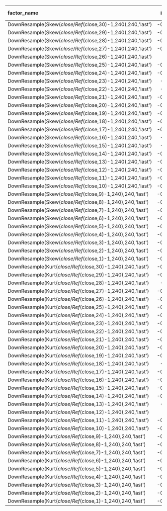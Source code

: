 | factor_name                                                |   ic_mean |    icir |   long-average |   long-short |   signic0 |   signic004 |         t |   Group1 |   Group2 |   Group3 |   Group4 |   Group5 |
|:-----------------------------------------------------------|----------:|--------:|---------------:|-------------:|----------:|------------:|----------:|---------:|---------:|---------:|---------:|---------:|
| DownResample(Skew($close/Ref($close,30)-1,240),240,'last') |  -0.01009 | 0.85743 |        0.00159 |      0.00394 |   0.55258 |     0.3366  |  -5.31967 |  0.00183 | -0.00026 |  0.00082 |  0.00104 | -0.0021  |
| DownResample(Skew($close/Ref($close,29)-1,240),240,'last') |  -0.01035 | 0.87707 |        0.00156 |      0.00389 |   0.55412 |     0.34021 |  -5.4415  |  0.0018  | -0.00024 |  0.0008  |  0.00107 | -0.00209 |
| DownResample(Skew($close/Ref($close,28)-1,240),240,'last') |  -0.01063 | 0.89743 |        0.00153 |      0.00387 |   0.55515 |     0.3433  |  -5.56781 |  0.00177 | -0.00023 |  0.00078 |  0.0011  | -0.0021  |
| DownResample(Skew($close/Ref($close,27)-1,240),240,'last') |  -0.01082 | 0.91025 |        0.0015  |      0.00381 |   0.55773 |     0.34021 |  -5.64737 |  0.00174 | -0.00025 |  0.00081 |  0.00111 | -0.00207 |
| DownResample(Skew($close/Ref($close,26)-1,240),240,'last') |  -0.011   | 0.92113 |        0.00148 |      0.0038  |   0.55825 |     0.34124 |  -5.71486 |  0.00172 | -0.00023 |  0.0008  |  0.00114 | -0.00208 |
| DownResample(Skew($close/Ref($close,25)-1,240),240,'last') |  -0.01125 | 0.93836 |        0.00145 |      0.00376 |   0.56031 |     0.34072 |  -5.8218  |  0.00169 | -0.00026 |  0.00087 |  0.00111 | -0.00207 |
| DownResample(Skew($close/Ref($close,24)-1,240),240,'last') |  -0.01147 | 0.9517  |        0.00144 |      0.00376 |   0.55928 |     0.3433  |  -5.90455 |  0.00168 | -0.00028 |  0.00092 |  0.00112 | -0.00208 |
| DownResample(Skew($close/Ref($close,23)-1,240),240,'last') |  -0.0117  | 0.96604 |        0.00143 |      0.00376 |   0.56392 |     0.34536 |  -5.9935  |  0.00167 | -0.00032 |  0.00096 |  0.00113 | -0.00208 |
| DownResample(Skew($close/Ref($close,22)-1,240),240,'last') |  -0.0119  | 0.97946 |        0.0014  |      0.00377 |   0.56546 |     0.34794 |  -6.07675 |  0.00164 | -0.00029 |  0.00094 |  0.00119 | -0.00213 |
| DownResample(Skew($close/Ref($close,21)-1,240),240,'last') |  -0.01213 | 0.99467 |        0.00135 |      0.00371 |   0.56649 |     0.34897 |  -6.17113 |  0.00159 | -0.00025 |  0.00093 |  0.00123 | -0.00212 |
| DownResample(Skew($close/Ref($close,20)-1,240),240,'last') |  -0.01242 | 1.01597 |        0.00131 |      0.00367 |   0.56546 |     0.34794 |  -6.30327 |  0.00155 | -0.00021 |  0.00091 |  0.00122 | -0.00212 |
| DownResample(Skew($close/Ref($close,19)-1,240),240,'last') |  -0.01271 | 1.03694 |        0.00126 |      0.00361 |   0.56856 |     0.35    |  -6.4334  |  0.00151 | -0.00021 |  0.00095 |  0.00122 | -0.00211 |
| DownResample(Skew($close/Ref($close,18)-1,240),240,'last') |  -0.01294 | 1.05281 |        0.00125 |      0.0036  |   0.56856 |     0.35412 |  -6.53185 |  0.00149 | -0.00022 |  0.00097 |  0.00123 | -0.00211 |
| DownResample(Skew($close/Ref($close,17)-1,240),240,'last') |  -0.01327 | 1.07554 |        0.00121 |      0.00355 |   0.57113 |     0.3567  |  -6.67286 |  0.00145 | -0.00021 |  0.00101 |  0.00121 | -0.0021  |
| DownResample(Skew($close/Ref($close,16)-1,240),240,'last') |  -0.0135  | 1.09118 |        0.00119 |      0.00352 |   0.57268 |     0.36031 |  -6.76987 |  0.00143 | -0.00021 |  0.001   |  0.00124 | -0.00209 |
| DownResample(Skew($close/Ref($close,15)-1,240),240,'last') |  -0.0137  | 1.10418 |        0.00117 |      0.0035  |   0.57268 |     0.36134 |  -6.85054 |  0.00141 | -0.00016 |  0.00094 |  0.00127 | -0.00209 |
| DownResample(Skew($close/Ref($close,14)-1,240),240,'last') |  -0.01387 | 1.11586 |        0.00113 |      0.00346 |   0.57165 |     0.36701 |  -6.92302 |  0.00137 | -0.00013 |  0.00094 |  0.00127 | -0.00209 |
| DownResample(Skew($close/Ref($close,13)-1,240),240,'last') |  -0.01406 | 1.12898 |        0.00111 |      0.00345 |   0.57577 |     0.36598 |  -7.00441 |  0.00135 | -0.00012 |  0.00096 |  0.00128 | -0.0021  |
| DownResample(Skew($close/Ref($close,12)-1,240),240,'last') |  -0.01428 | 1.14376 |        0.00109 |      0.0034  |   0.57268 |     0.37216 |  -7.09614 |  0.00133 | -0.00011 |  0.00101 |  0.00122 | -0.00207 |
| DownResample(Skew($close/Ref($close,11)-1,240),240,'last') |  -0.01456 | 1.16223 |        0.00102 |      0.00332 |   0.57526 |     0.37371 |  -7.21072 |  0.00126 | -8e-05   |  0.00102 |  0.00122 | -0.00206 |
| DownResample(Skew($close/Ref($close,10)-1,240),240,'last') |  -0.01485 | 1.18185 |        0.00102 |      0.00331 |   0.57938 |     0.3768  |  -7.33242 |  0.00126 | -8e-05   |  0.001   |  0.00125 | -0.00205 |
| DownResample(Skew($close/Ref($close,9)-1,240),240,'last')  |  -0.01506 | 1.19506 |        0.00097 |      0.00328 |   0.57835 |     0.37474 |  -7.41436 |  0.00121 | -4e-05   |  0.00099 |  0.00127 | -0.00207 |
| DownResample(Skew($close/Ref($close,8)-1,240),240,'last')  |  -0.01521 | 1.20503 |        0.00092 |      0.00323 |   0.57784 |     0.37474 |  -7.47623 |  0.00116 | -1e-05   |  0.00105 |  0.00125 | -0.00208 |
| DownResample(Skew($close/Ref($close,7)-1,240),240,'last')  |  -0.01557 | 1.23271 |        0.0009  |      0.00321 |   0.5799  |     0.37784 |  -7.64797 |  0.00114 | -5e-05   |  0.00113 |  0.00122 | -0.00206 |
| DownResample(Skew($close/Ref($close,6)-1,240),240,'last')  |  -0.01583 | 1.25577 |        0.00088 |      0.00319 |   0.58144 |     0.38144 |  -7.79103 |  0.00112 | -4e-05   |  0.00111 |  0.00126 | -0.00208 |
| DownResample(Skew($close/Ref($close,5)-1,240),240,'last')  |  -0.01591 | 1.2723  |        0.00085 |      0.00316 |   0.58454 |     0.38093 |  -7.89362 |  0.00109 |  0       |  0.00107 |  0.00128 | -0.00206 |
| DownResample(Skew($close/Ref($close,4)-1,240),240,'last')  |  -0.01562 | 1.26158 |        0.00092 |      0.00323 |   0.58711 |     0.38041 |  -7.8271  |  0.00116 | -6e-05   |  0.00109 |  0.00126 | -0.00206 |
| DownResample(Skew($close/Ref($close,3)-1,240),240,'last')  |  -0.01513 | 1.23649 |        0.00096 |      0.00323 |   0.58557 |     0.37835 |  -7.67142 |  0.0012  | -8e-05   |  0.0011  |  0.0012  | -0.00203 |
| DownResample(Skew($close/Ref($close,2)-1,240),240,'last')  |  -0.01339 | 1.12029 |        0.00108 |      0.00341 |   0.57887 |     0.36546 |  -6.95048 |  0.00133 | -3e-05   |  0.00104 |  0.00115 | -0.00208 |
| DownResample(Skew($close/Ref($close,1)-1,240),240,'last')  |  -0.00759 | 0.6769  |        0.00147 |      0.00403 |   0.55619 |     0.33866 |  -4.19963 |  0.00171 | -4e-05   |  0.00121 |  0.00091 | -0.00232 |
| DownResample(Kurt($close/Ref($close,30)-1,240),240,'last') |  -0.02818 | 2.81595 |        0.00033 |     -1e-05   |   0.70979 |     0.45103 | -17.4707  |  0.00057 | -0.00048 |  6e-05   |  0.00045 |  0.00058 |
| DownResample(Kurt($close/Ref($close,29)-1,240),240,'last') |  -0.02871 | 2.85946 |        0.00032 |     -3e-05   |   0.70876 |     0.46031 | -17.7406  |  0.00056 | -0.00052 |  9e-05   |  0.00044 |  0.00059 |
| DownResample(Kurt($close/Ref($close,28)-1,240),240,'last') |  -0.0293  | 2.90962 |        0.00031 |     -6e-05   |   0.71082 |     0.46649 | -18.0518  |  0.00055 | -0.00051 |  6e-05   |  0.00048 |  0.00062 |
| DownResample(Kurt($close/Ref($close,27)-1,240),240,'last') |  -0.02987 | 2.9552  |        0.00031 |     -8e-05   |   0.71186 |     0.47113 | -18.3346  |  0.00055 | -0.00053 |  4e-05   |  0.0005  |  0.00063 |
| DownResample(Kurt($close/Ref($close,26)-1,240),240,'last') |  -0.03034 | 2.99022 |        0.00031 |     -0.00013 |   0.71237 |     0.47577 | -18.5519  |  0.00055 | -0.00056 |  2e-05   |  0.0005  |  0.00068 |
| DownResample(Kurt($close/Ref($close,25)-1,240),240,'last') |  -0.03093 | 3.03008 |        0.00029 |     -0.00016 |   0.7134  |     0.48247 | -18.7992  |  0.00053 | -0.00057 | -1e-05   |  0.00053 |  0.0007  |
| DownResample(Kurt($close/Ref($close,24)-1,240),240,'last') |  -0.03142 | 3.05968 |        0.00026 |     -0.00021 |   0.71443 |     0.4866  | -18.9828  |  0.00051 | -0.00058 |  1e-05   |  0.00053 |  0.00071 |
| DownResample(Kurt($close/Ref($close,23)-1,240),240,'last') |  -0.03198 | 3.10056 |        0.00024 |     -0.00027 |   0.71804 |     0.49278 | -19.2365  |  0.00048 | -0.00059 |  4e-05   |  0.0005  |  0.00075 |
| DownResample(Kurt($close/Ref($close,22)-1,240),240,'last') |  -0.03271 | 3.15718 |        0.00022 |     -0.00035 |   0.72216 |     0.49381 | -19.5878  |  0.00046 | -0.0006  |  6e-05   |  0.00044 |  0.00081 |
| DownResample(Kurt($close/Ref($close,21)-1,240),240,'last') |  -0.03341 | 3.2145  |        0.0002  |     -0.0004  |   0.72216 |     0.49691 | -19.9434  |  0.00044 | -0.00061 |  3e-05   |  0.00048 |  0.00084 |
| DownResample(Kurt($close/Ref($close,20)-1,240),240,'last') |  -0.03415 | 3.27472 |        0.00017 |     -0.00044 |   0.72887 |     0.49948 | -20.317   |  0.00041 | -0.00065 |  4e-05   |  0.00053 |  0.00085 |
| DownResample(Kurt($close/Ref($close,19)-1,240),240,'last') |  -0.03481 | 3.32356 |        0.00015 |     -0.00051 |   0.72784 |     0.50619 | -20.62    |  0.00039 | -0.00066 |  6e-05   |  0.0005  |  0.0009  |
| DownResample(Kurt($close/Ref($close,18)-1,240),240,'last') |  -0.0356  | 3.38409 |        0.00013 |     -0.00055 |   0.73402 |     0.51289 | -20.9956  |  0.00037 | -0.00069 |  1e-05   |  0.00058 |  0.00092 |
| DownResample(Kurt($close/Ref($close,17)-1,240),240,'last') |  -0.03646 | 3.44984 |        8e-05   |     -0.00062 |   0.73299 |     0.51907 | -21.4035  |  0.00032 | -0.00068 |  1e-05   |  0.00058 |  0.00095 |
| DownResample(Kurt($close/Ref($close,16)-1,240),240,'last') |  -0.03729 | 3.51332 |        4e-05   |     -0.0007  |   0.7366  |     0.52165 | -21.7973  |  0.00028 | -0.00072 |  1e-05   |  0.00063 |  0.00098 |
| DownResample(Kurt($close/Ref($close,15)-1,240),240,'last') |  -0.03805 | 3.56394 |        0       |     -0.00075 |   0.74021 |     0.53144 | -22.1114  |  0.00024 | -0.00075 |  8e-05   |  0.00062 |  0.00099 |
| DownResample(Kurt($close/Ref($close,14)-1,240),240,'last') |  -0.03877 | 3.60694 |       -4e-05   |     -0.00084 |   0.73969 |     0.53402 | -22.3781  |  0.0002  | -0.00076 |  8e-05   |  0.00062 |  0.00104 |
| DownResample(Kurt($close/Ref($close,13)-1,240),240,'last') |  -0.0394  | 3.64131 |       -9e-05   |     -0.0009  |   0.7433  |     0.54021 | -22.5914  |  0.00015 | -0.00072 |  6e-05   |  0.00065 |  0.00105 |
| DownResample(Kurt($close/Ref($close,12)-1,240),240,'last') |  -0.04    | 3.66439 |       -0.00016 |     -0.001   |   0.74381 |     0.54175 | -22.7346  |  9e-05   | -0.0007  |  0.0001  |  0.00063 |  0.00109 |
| DownResample(Kurt($close/Ref($close,11)-1,240),240,'last') |  -0.04062 | 3.69152 |       -0.00013 |     -0.00098 |   0.74278 |     0.54639 | -22.9029  |  0.00011 | -0.00076 |  0.00012 |  0.00063 |  0.00108 |
| DownResample(Kurt($close/Ref($close,10)-1,240),240,'last') |  -0.04121 | 3.71675 |       -0.00018 |     -0.00102 |   0.74278 |     0.54845 | -23.0595  |  6e-05   | -0.00075 |  0.0001  |  0.00068 |  0.00108 |
| DownResample(Kurt($close/Ref($close,9)-1,240),240,'last')  |  -0.04179 | 3.7364  |       -0.00019 |     -0.00109 |   0.74227 |     0.54794 | -23.1814  |  5e-05   | -0.00073 |  6e-05   |  0.00065 |  0.00114 |
| DownResample(Kurt($close/Ref($close,8)-1,240),240,'last')  |  -0.04231 | 3.74485 |       -0.00018 |     -0.00108 |   0.74227 |     0.54948 | -23.2338  |  6e-05   | -0.00085 |  0.00018 |  0.00065 |  0.00114 |
| DownResample(Kurt($close/Ref($close,7)-1,240),240,'last')  |  -0.04281 | 3.7478  |       -0.00021 |     -0.00111 |   0.7433  |     0.54948 | -23.2521  |  3e-05   | -0.00083 |  0.00016 |  0.00067 |  0.00114 |
| DownResample(Kurt($close/Ref($close,6)-1,240),240,'last')  |  -0.04315 | 3.73893 |       -0.00024 |     -0.00117 |   0.74639 |     0.55515 | -23.1971  |  0       | -0.00077 |  0.00013 |  0.00064 |  0.00117 |
| DownResample(Kurt($close/Ref($close,5)-1,240),240,'last')  |  -0.04368 | 3.73016 |       -0.00026 |     -0.0012  |   0.74278 |     0.55567 | -23.1427  | -2e-05   | -0.00077 |  9e-05   |  0.00068 |  0.00119 |
| DownResample(Kurt($close/Ref($close,4)-1,240),240,'last')  |  -0.04424 | 3.69227 |       -0.0002  |     -0.00123 |   0.73814 |     0.55928 | -22.9076  |  4e-05   | -0.00081 |  2e-05   |  0.00067 |  0.00126 |
| DownResample(Kurt($close/Ref($close,3)-1,240),240,'last')  |  -0.04414 | 3.56455 |       -0.00011 |     -0.00115 |   0.73608 |     0.55825 | -22.1152  |  0.00013 | -0.00087 | -4e-05   |  0.00069 |  0.00128 |
| DownResample(Kurt($close/Ref($close,2)-1,240),240,'last')  |  -0.04337 | 3.34129 |       -6e-05   |     -0.0011  |   0.71701 |     0.55361 | -20.73    |  0.00018 | -0.00091 | -5e-05   |  0.00069 |  0.00128 |
| DownResample(Kurt($close/Ref($close,1)-1,240),240,'last')  |  -0.04081 | 2.85628 |        3e-05   |     -0.00106 |   0.69227 |     0.53196 | -17.7209  |  0.00027 | -0.0009  | -6e-05   |  0.00057 |  0.00133 |